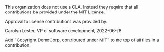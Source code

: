 This organization does not use a CLA. Instead they require that all contributions be provided under the MIT License.

Approval to license contributions was provided by:

Carolyn Lester, VP of software development, 2022-06-28

Add "Copyright DemoCorp, contributed under MIT" to the top of all files in a contribution.

